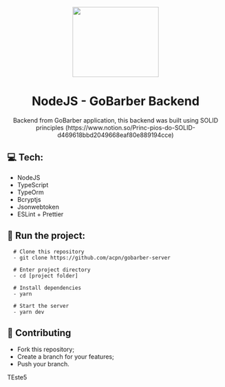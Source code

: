 <p align="center">
  <img width="200" height="163" src="https://camo.githubusercontent.com/8c13dc2618dbd7f76d1d574350b98fdee1335ce5/68747470733a2f2f726f636b6574736561742d63646e2e73332d73612d656173742d312e616d617a6f6e6177732e636f6d2f626f6f7463616d702d6865616465722e706e67">
</p>
<h1 align=center>NodeJS - GoBarber Backend</h1>
<p align="center">Backend from GoBarber application, this backend was built using SOLID principles (https://www.notion.so/Princ-pios-do-SOLID-d469618bbd2049668eaf80e889194cce)</p>

## :computer: Tech:
- NodeJS
- TypeScript
- TypeOrm
- Bcryptjs
- Jsonwebtoken
- ESLint + Prettier

## :running: Run the project:
```shell
  # Clone this repository
  - git clone https://github.com/acpn/gobarber-server

  # Enter project directory
  - cd [project folder]

  # Install dependencies
  - yarn

  # Start the server
  - yarn dev
```

## :fork_and_knife: Contributing
- Fork this repository;
- Create a branch for your features;
- Push your branch.

TEste5
